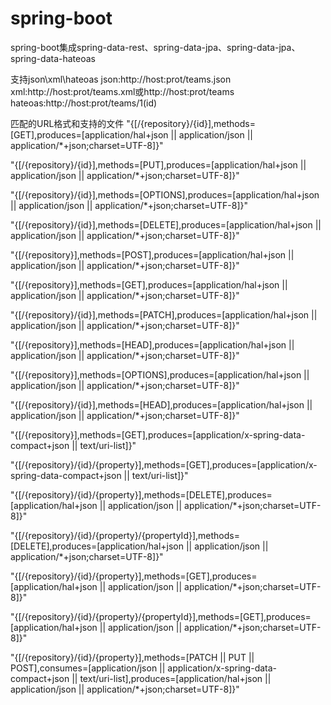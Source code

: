 # spring-boot

spring-boot集成spring-data-rest、spring-data-jpa、spring-data-jpa、spring-data-hateoas

支持json\xml\hateoas
json:http://host:prot/teams.json
xml:http://host:prot/teams.xml或http://host:prot/teams
hateoas:http://host:prot/teams/1(id)

匹配的URL格式和支持的文件
 "{[/{repository}/{id}],methods=[GET],produces=[application/hal+json || application/json || application/*+json;charset=UTF-8]}"

 "{[/{repository}/{id}],methods=[PUT],produces=[application/hal+json || application/json || application/*+json;charset=UTF-8]}"

 "{[/{repository}/{id}],methods=[OPTIONS],produces=[application/hal+json || application/json || application/*+json;charset=UTF-8]}"

 "{[/{repository}/{id}],methods=[DELETE],produces=[application/hal+json || application/json || application/*+json;charset=UTF-8]}"

 "{[/{repository}],methods=[POST],produces=[application/hal+json || application/json || application/*+json;charset=UTF-8]}"

 "{[/{repository}],methods=[GET],produces=[application/hal+json || application/json || application/*+json;charset=UTF-8]}" 

 "{[/{repository}/{id}],methods=[PATCH],produces=[application/hal+json || application/json || application/*+json;charset=UTF-8]}"

 "{[/{repository}],methods=[HEAD],produces=[application/hal+json || application/json || application/*+json;charset=UTF-8]}"

 "{[/{repository}],methods=[OPTIONS],produces=[application/hal+json || application/json || application/*+json;charset=UTF-8]}"

 "{[/{repository}/{id}],methods=[HEAD],produces=[application/hal+json || application/json || application/*+json;charset=UTF-8]}"

 "{[/{repository}],methods=[GET],produces=[application/x-spring-data-compact+json || text/uri-list]}" 

 "{[/{repository}/{id}/{property}],methods=[GET],produces=[application/x-spring-data-compact+json || text/uri-list]}"

 "{[/{repository}/{id}/{property}],methods=[DELETE],produces=[application/hal+json || application/json || application/*+json;charset=UTF-8]}"

 "{[/{repository}/{id}/{property}/{propertyId}],methods=[DELETE],produces=[application/hal+json || application/json || application/*+json;charset=UTF-8]}"

 "{[/{repository}/{id}/{property}],methods=[GET],produces=[application/hal+json || application/json || application/*+json;charset=UTF-8]}"

 "{[/{repository}/{id}/{property}/{propertyId}],methods=[GET],produces=[application/hal+json || application/json || application/*+json;charset=UTF-8]}"

 "{[/{repository}/{id}/{property}],methods=[PATCH || PUT || POST],consumes=[application/json || application/x-spring-data-compact+json || text/uri-list],produces=[application/hal+json || application/json || application/*+json;charset=UTF-8]}"
